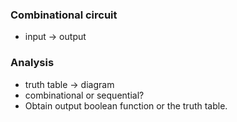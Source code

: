 ### Combinational circuit
- input -> output

### Analysis
- truth table -> diagram
- combinational or sequential?
- Obtain output boolean function or the truth table.